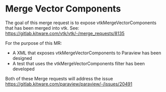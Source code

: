 # Merge Vector Components

The goal of this merge request is to expose vtkMergeVectorComponents that has been merged into vtk.
See: https://gitlab.kitware.com/vtk/vtk/-/merge_requests/8135

For the purpose of this MR:
* A XML that exposes vtkMergeVectorComponents to Paraview has been designed
* A test that uses the vtkMergeVectorComponents filter has been developed

Both of these Merge requests will address the issue https://gitlab.kitware.com/paraview/paraview/-/issues/20491
